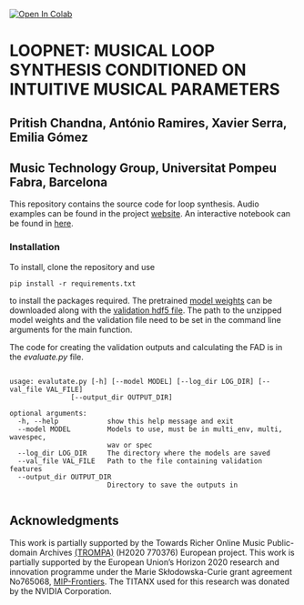 [![Open In Colab](https://colab.research.google.com/assets/colab-badge.svg)](https://colab.research.google.com/github/aframires/drum-loop-synthesis/blob/main/LOOPNET.ipynb)


<h1>LOOPNET: MUSICAL LOOP SYNTHESIS CONDITIONED ON INTUITIVE MUSICAL PARAMETERS</h1>

<h2>Pritish Chandna, António Ramires, Xavier Serra, Emilia Gómez</h2>

<h2>Music Technology Group, Universitat Pompeu Fabra, Barcelona</h2>

This repository contains the source code for loop synthesis. Audio examples can be found in the project [website](https://aframires.github.io/drum-loop-synthesis/). An interactive notebook can be found in [here](https://colab.research.google.com/github/aframires/drum-loop-synthesis/blob/main/LOOPNET.ipynb).


<h3>Installation</h3>
To install, clone the repository and use <pre><code>pip install -r requirements.txt </code></pre> to install the packages required.
The pretrained <a href="https://drive.google.com/drive/folders/1iAf4MSLH5yQblWGYkdxBi0NbFpEArJkb?usp=sharing" rel="nofollow"> model weights</a> can be downloaded along with the <a href="https://drive.google.com/file/d/1Tj29ktt4KDLNmqhEaxhvUuF-qM4LwO37/view?usp=sharing" rel="nofollow"> validation hdf5 file</a>. The path to the unzipped model weights and the validation file need to be set in the command line arguments for the main function.

 The code for creating the validation outputs and calculating the FAD is in the *evaluate.py* file.  
 <pre><code>
usage: evalutate.py [-h] [--model MODEL] [--log_dir LOG_DIR] [--val_file VAL_FILE]
               [--output_dir OUTPUT_DIR]

optional arguments:
  -h, --help            show this help message and exit
  --model MODEL         Models to use, must be in multi_env, multi, wavespec,
                        wav or spec
  --log_dir LOG_DIR     The directory where the models are saved
  --val_file VAL_FILE   Path to the file containing validation features
  --output_dir OUTPUT_DIR
                        Directory to save the outputs in
  </code></pre> 

 <h2>Acknowledgments</h2>
This work is partially supported by the Towards Richer Online Music Public-domain Archives <a href="https://trompamusic.eu/" rel="nofollow">(TROMPA)</a> (H2020 770376) European project. This work is partially supported by the European Union’s Horizon 2020 research and innovation programme under the Marie Skłodowska-Curie grant agreement No765068, <a href="https://mip-frontiers.eu/" rel="nofollow">MIP-Frontiers</a>. The TITANX used for this research was donated by the NVIDIA Corporation.
